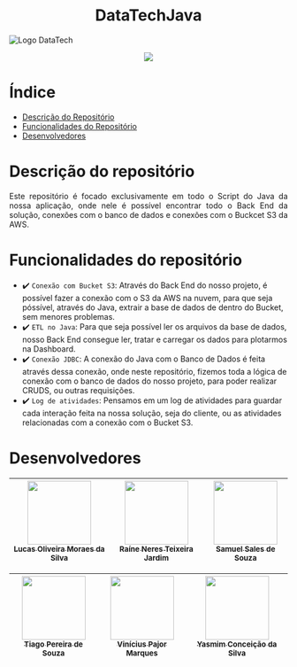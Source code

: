 <h1 align="center">DataTechJava</h1>

![Logo DataTech](https://github.com/user-attachments/assets/91bb4825-0634-41a7-b4b4-32c2e0bc9190)

<p align="center">
<img loading="lazy" src="http://img.shields.io/static/v1?label=STATUS&message=EM%20DESENVOLVIMENTO&color=GREEN&style=for-the-badge"/>
</p>

# Índice

* [Descrição do Repositório](#descricao-repositorio)
* [Funcionalidades do Repositório](#funcionalidades-do-repositorio)
* [Desenvolvedores](#desenvolvedores)

# Descrição do repositório

<p id="descricao-repositorio" align="justify"> 
  Este repositório é focado exclusivamente em todo o Script do Java da nossa aplicação, onde nele é possível encontrar todo o Back End da solução, conexões com o banco de dados e conexões com o Buckcet S3 da AWS.
</p>

<h1 id="funcionalidades-do-repositorio">Funcionalidades do repositório</h1>

- ✔️ `Conexão com Bucket S3`: Através do Back End do nosso projeto, é possível fazer a conexão com o S3 da AWS na nuvem, para que seja póssível, através do Java, extrair a base de dados de dentro do Bucket, sem menores problemas.
- ✔️ `ETL no Java`: Para que seja possível ler os arquivos da base de dados, nosso Back End consegue ler, tratar e carregar os dados para plotarmos na Dashboard.
- ✔️ `Conexão JDBC`: A conexão do Java com o Banco de Dados é feita através dessa conexão, onde neste repositório, fizemos toda a lógica de conexão com o banco de dados do nosso projeto, para poder realizar CRUDS, ou outras requisições.
- ✔️ `Log de atividades`: Pensamos em um log de atividades para guardar cada interação feita na nossa solução, seja do cliente, ou as atividades relacionadas com a conexão com o Bucket S3.


<h1 id="desenvolvedores">Desenvolvedores</h1>

| [<img loading="lazy" src="https://github.com/user-attachments/assets/fa786152-9fb9-49b8-999d-7c3c4e4ac849" width=115><br><sub>Lucas Oliveira Moraes da Silva</sub>](https://github.com/lucasomsilva) |  [<img loading="lazy" src="https://github.com/user-attachments/assets/607e2c7a-3a64-4725-ac69-b68b8804852a" width=115><br><sub>Raíne Neres Teixeira Jardim</sub>](https://github.com/Raine-Jardim) |  [<img loading="lazy" src="https://github.com/user-attachments/assets/8b9746f4-1c8e-461b-a0a2-ea4aea1c8ad4" width=115><br><sub>Samuel Sales de Souza</sub>](https://github.com/samussouza)
| :---: | :---: | :---: |

| [<img loading="lazy" src="https://github.com/user-attachments/assets/f72fb45c-2321-447b-a168-1f62793481e8" width=115><br><sub>Tiago Pereira de Souza</sub>](https://github.com/TiagoPesouzaa) |  [<img loading="lazy" src="https://github.com/user-attachments/assets/0184eda1-9b1b-4b2c-8f5f-379d055269c1" width=115><br><sub>Vinícius Pajor Marques</sub>](https://github.com/PajorVi) |  [<img loading="lazy" src="https://github.com/user-attachments/assets/fc8c68f7-1b2f-4a49-ac4a-3dacdd4c7d80" width=115><br><sub>Yasmim Conceição da Silva</sub>](https://github.com/ysilvv)
| :---: | :---: | :---: |




